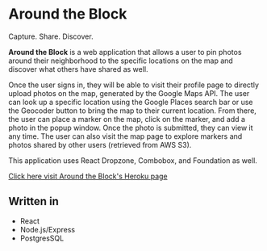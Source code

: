 # Around the Block

Capture. Share. Discover.

<b>Around the Block</b> is a web application that allows a user to pin photos around their neighborhood to the specific locations on the map and discover what others have shared as well. 

Once the user signs in, they will be able to visit their profile page to directly upload photos on the map, generated by the Google Maps API. The user can look up a specific location using the Google Places search bar or use the Geocoder button to bring the map to their current location. From there, the user can place a marker on the map, click on the marker, and add a photo in the popup window. Once the photo is submitted, they can view it any time. The user can also visit the map page to explore markers and photos shared by other users (retrieved from AWS S3).

This application uses React Dropzone, Combobox, and Foundation as well. 

[Click here visit Around the Block's Heroku page](https://around-the-block.herokuapp.com/)

## Written in
- React
- Node.js/Express
- PostgresSQL

